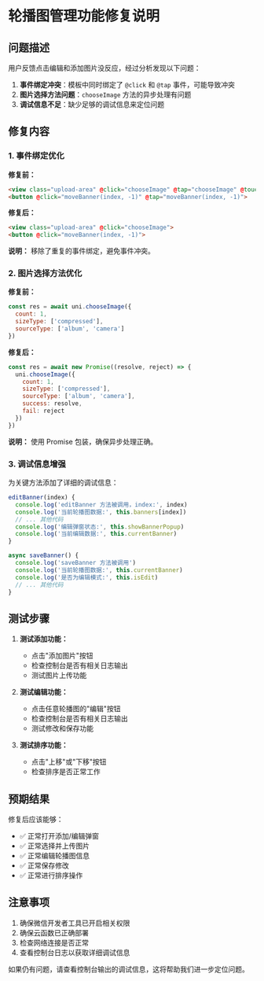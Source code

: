 # 轮播图管理功能修复说明

## 问题描述

用户反馈点击编辑和添加图片没反应，经过分析发现以下问题：

1. **事件绑定冲突**：模板中同时绑定了 `@click` 和 `@tap` 事件，可能导致冲突
2. **图片选择方法问题**：`chooseImage` 方法的异步处理有问题
3. **调试信息不足**：缺少足够的调试信息来定位问题

## 修复内容

### 1. 事件绑定优化

**修复前：**
```html
<view class="upload-area" @click="chooseImage" @tap="chooseImage" @touchstart="onUploadTouch">
<button @click="moveBanner(index, -1)" @tap="moveBanner(index, -1)">
```

**修复后：**
```html
<view class="upload-area" @click="chooseImage">
<button @click="moveBanner(index, -1)">
```

**说明：** 移除了重复的事件绑定，避免事件冲突。

### 2. 图片选择方法优化

**修复前：**
```javascript
const res = await uni.chooseImage({
  count: 1,
  sizeType: ['compressed'],
  sourceType: ['album', 'camera']
})
```

**修复后：**
```javascript
const res = await new Promise((resolve, reject) => {
  uni.chooseImage({
    count: 1,
    sizeType: ['compressed'],
    sourceType: ['album', 'camera'],
    success: resolve,
    fail: reject
  })
})
```

**说明：** 使用 Promise 包装，确保异步处理正确。

### 3. 调试信息增强

为关键方法添加了详细的调试信息：

```javascript
editBanner(index) {
  console.log('editBanner 方法被调用，index:', index)
  console.log('当前轮播图数据:', this.banners[index])
  // ... 其他代码
  console.log('编辑弹窗状态:', this.showBannerPopup)
  console.log('当前编辑数据:', this.currentBanner)
}

async saveBanner() {
  console.log('saveBanner 方法被调用')
  console.log('当前轮播图数据:', this.currentBanner)
  console.log('是否为编辑模式:', this.isEdit)
  // ... 其他代码
}
```

## 测试步骤

1. **测试添加功能：**
   - 点击"添加图片"按钮
   - 检查控制台是否有相关日志输出
   - 测试图片上传功能

2. **测试编辑功能：**
   - 点击任意轮播图的"编辑"按钮
   - 检查控制台是否有相关日志输出
   - 测试修改和保存功能

3. **测试排序功能：**
   - 点击"上移"或"下移"按钮
   - 检查排序是否正常工作

## 预期结果

修复后应该能够：
- ✅ 正常打开添加/编辑弹窗
- ✅ 正常选择并上传图片
- ✅ 正常编辑轮播图信息
- ✅ 正常保存修改
- ✅ 正常进行排序操作

## 注意事项

1. 确保微信开发者工具已开启相关权限
2. 确保云函数已正确部署
3. 检查网络连接是否正常
4. 查看控制台日志以获取详细调试信息

如果仍有问题，请查看控制台输出的调试信息，这将帮助我们进一步定位问题。 